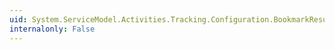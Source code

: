 ```yaml
---
uid: System.ServiceModel.Activities.Tracking.Configuration.BookmarkResumptionQueryElement
internalonly: False
---
```

